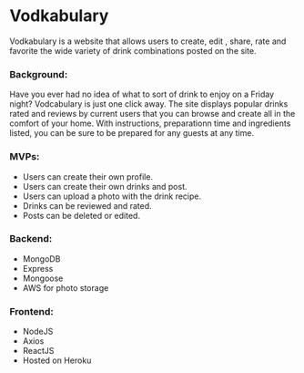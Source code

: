 # Vodkabulary

Vodkabulary is a website that allows users to create, edit , share, rate and favorite the wide variety of drink combinations posted on the site. 

### Background:
Have you ever had no idea of what to sort of drink to enjoy on a Friday night? Vodcabulary is just one click away. The site displays popular drinks rated and reviews by current users that you can browse and create all in the comfort of your home. With instructions, preparationn time and ingredients listed, you can be sure to be prepared for any guests at any time. 

### MVPs:

* Users can create their own profile.
* Users can create their own drinks and post.
* Users can upload a photo with the drink recipe.
* Drinks can be reviewed and rated.
* Posts can be deleted or edited.

### Backend:

* MongoDB
* Express
* Mongoose
* AWS for photo storage

### Frontend:

* NodeJS
* Axios
* ReactJS
* Hosted on Heroku
